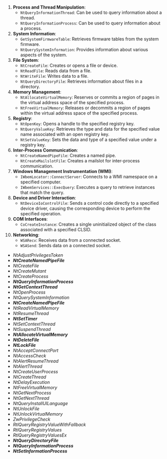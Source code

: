1. **Process and Thread Manipulation**:
    - `NtQueryInformationThread`: Can be used to query information about a thread.
    - `NtQueryInformationProcess`: Can be used to query information about a process.
2. **System Information**:
    - `GetSystemFirmwareTable`: Retrieves firmware tables from the system firmware.
    - `NtQuerySystemInformation`: Provides information about various aspects of the system.
3. **File System**:
    - `NtCreateFile`: Creates or opens a file or device.
    - `NtReadFile`: Reads data from a file.
    - `NtWriteFile`: Writes data to a file.
    - `NtQueryDirectoryFile`: Retrieves information about files in a directory.
4. **Memory Management**:
    - `NtAllocateVirtualMemory`: Reserves or commits a region of pages in the virtual address space of the specified process.
    - `NtFreeVirtualMemory`: Releases or decommits a region of pages within the virtual address space of the specified process.
5. **Registry**:
    - `NtOpenKey`: Opens a handle to the specified registry key.
    - `NtQueryValueKey`: Retrieves the type and data for the specified value name associated with an open registry key.
    - `NtSetValueKey`: Sets the data and type of a specified value under a registry key.
6. **Inter-Process Communication**:
    - `NtCreateNamedPipeFile`: Creates a named pipe.
    - `NtCreateMailslotFile`: Creates a mailslot for inter-process communication.
7. **Windows Management Instrumentation (WMI)**:
    - `IWbemLocator::ConnectServer`: Connects to a WMI namespace on a specified computer.
    - `IWbemServices::ExecQuery`: Executes a query to retrieve instances that match the query.
8. **Device and Driver Interaction**:
    - `NtDeviceIoControlFile`: Sends a control code directly to a specified device driver, causing the corresponding device to perform the specified operation.
9. **COM Interfaces**:
    - `CoCreateInstance`: Creates a single uninitialized object of the class associated with a specified CLSID.
10. **Networking**:
    - `WSARecv`: Receives data from a connected socket.
    - `WSASend`: Sends data on a connected socket.


- *NtAdjustPrivilegesToken* 
- ***NtCreateNamedPipeFile*** 
- *NtCreateFile* 
- *NtCreateMutant* 
- *NtCreateProcess*
- ***NtQueryInformationProcess***
- ***NtGetContextThread***
- *NtOpenProcess*
- *NtQuerySystemInformation*
- ***NtCreateNamedPipeFile***
- *NtReadVirtualMemory*
- *NtResumeThread*
- ***NtSetTimer***
- *NtSetContextThread*
- *NtSuspendThread*
- ***NtAllocateVirtualMemory***
- ***NtDeleteFile***
- ***NtLockFile***
- *NtAcceptConnectPort*
- *NtAccessCheck*
- *NtAlertResumeThread*
- *NtAlertThread*
- *NtCreateUserProcess*
- *NtCreateThread*
- *NtDelayExecution*
- *NtFreeVirtualMemory*
- *NtGetNextProcess*
- *NtGetNextThread*
- *NtQueryInstallUILanguage*
- *NtUnlockFile*
- *NtUnlockVirtualMemory*
- *ZwPrivilegeCheck*
- *RtlQueryRegistryValueWithFallback*
- *RtlQueryRegistryValues*
- *RtlQueryRegistryValuesEx*
- ***NtQueryDirectoryFile***
- ***NtQueryInformationProcess***
- ***NtSetInformationProcess***